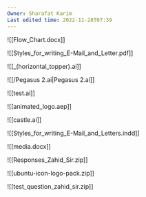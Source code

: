 ```yaml
---
Owner: Sharafat Karim
Last edited time: 2022-11-28T07:39
---
```

  

![[Flow_Chart.docx]]

![[Styles_for_writing_E-Mail_and_Letter.pdf]]

![[_(horizontal_topper).ai]]

![[/Pegasus 2.ai|Pegasus 2.ai]]

![[test.ai]]

![[animated_logo.aep]]

![[castle.ai]]

![[Styles_for_writing_E-Mail_and_Letters.indd]]

![[media.docx]]

![[Responses_Zahid_Sir.zip]]

![[ubuntu-icon-logo-pack.zip]]

![[test_question_zahid_sir.zip]]